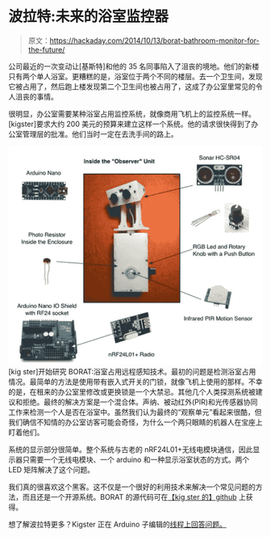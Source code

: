 # 波拉特:未来的浴室监控器

> 原文：<https://hackaday.com/2014/10/13/borat-bathroom-monitor-for-the-future/>

公司最近的一次变动让[基斯特]和他的 35 名同事陷入了沮丧的境地。他们的新楼只有两个单人浴室。更糟糕的是，浴室位于两个不同的楼层。去一个卫生间，发现它被占用了，然后跑上楼发现第二个卫生间也被占用了，这成了办公室里常见的令人沮丧的事情。

很明显，办公室需要某种浴室占用监控系统，就像商用飞机上的监控系统一样。[kigster]要求大约 200 美元的预算来建立这样一个系统。他的请求很快得到了办公室管理层的批准。他们当时一定在去洗手间的路上。

![borat1](img/9a8569f821384ed7d9430e27ab045f9f.png)[kig ster]开始研究 BORAT:浴室占用远程感知技术。最初的问题是检测浴室占用情况。最简单的方法是使用带有嵌入式开关的门锁，就像飞机上使用的那样。不幸的是，在租来的办公室里修改或更换锁是一个大禁忌。其他几个人类探测系统被建议和拒绝。最终的解决方案是一个混合体。声纳、被动红外(PIR)和光传感器协同工作来检测一个人是否在浴室中。虽然我们认为最终的“观察单元”看起来很酷，但我们确信不知情的办公室访客可能会奇怪，为什么一个两只眼睛的机器人在宝座上盯着他们。

系统的显示部分很简单。整个系统与古老的 nRF24L01+无线电模块通信，因此显示器只需要一个无线电模块、一个 arduino 和一种显示浴室状态的方式。两个 LED 矩阵解决了这个问题。

我们真的很喜欢这个黑客。这不仅是一个很好的利用技术来解决一个常见问题的方法，而且还是一个开源系统。BORAT 的源代码可在[【kig ster 的】github](https://github.com/kigster/Borat) 上获得。

想了解波拉特更多？Kigster 正在 Arduino 子编辑的[线程上回答问题。](http://www.reddit.com/r/arduino/comments/2j0y48/how_borat_can_tell_you_when_the_bathroom_is/)